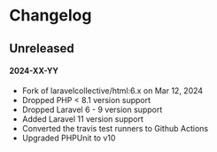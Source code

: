 # Changelog

## Unreleased
#### 2024-XX-YY

- Fork of laravelcollective/html:6.x on Mar 12, 2024
- Dropped PHP < 8.1 version support
- Dropped Laravel 6 - 9 version support
- Added Laravel 11 version support
- Converted the travis test runners to Github Actions
- Upgraded PHPUnit to v10
